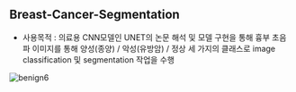 ## Breast-Cancer-Segmentation

- 사용목적 : 의료용 CNN모델인 UNET의 논문 해석 및 모델 구현을 통해 흉부 초음파 이미지를 통해 양성(종양) / 악성(유방암) / 정상 세 가지의 클래스로 image classification 및 segmentation 작업을 수행

![benign6](https://github.com/yunseobYuk/Breaset-Cancer-Segmentation/assets/156567400/0c91903f-9c4b-48fc-b5a6-0d5c01b890ec)

